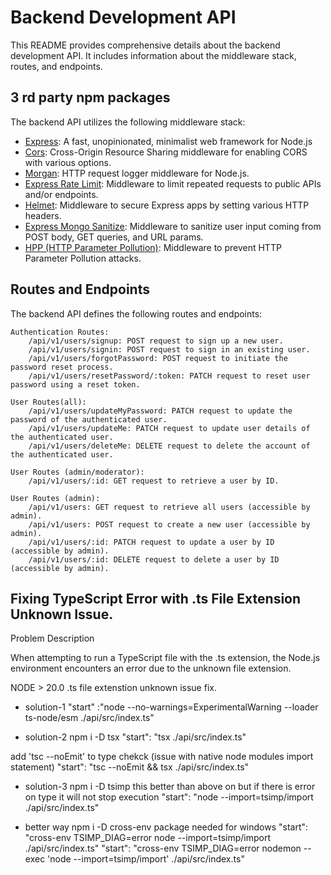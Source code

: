 # Backend Development API

This README provides comprehensive details about the backend development API. It includes information about the middleware stack, routes, and endpoints.

## 3 rd party npm packages

The backend API utilizes the following middleware stack:

- [Express](https://www.npmjs.com/package/express): A fast, unopinionated, minimalist web framework for Node.js
- [Cors](https://www.npmjs.com/package/cors): Cross-Origin Resource Sharing middleware for enabling CORS with various options.
- [Morgan](https://www.npmjs.com/package/morgan): HTTP request logger middleware for Node.js.
- [Express Rate Limit](https://www.npmjs.com/package/express-rate-limit): Middleware to limit repeated requests to public APIs and/or endpoints.
- [Helmet](https://www.npmjs.com/package/helmete): Middleware to secure Express apps by setting various HTTP headers.
- [Express Mongo Sanitize](https://www.npmjs.com/package/express-mongo-sanitize): Middleware to sanitize user input coming from POST body, GET queries, and URL params.
- [HPP (HTTP Parameter Pollution)](https://www.npmjs.com/package/hpp): Middleware to prevent HTTP Parameter Pollution attacks.

## Routes and Endpoints

The backend API defines the following routes and endpoints:

    Authentication Routes:
        /api/v1/users/signup: POST request to sign up a new user.
        /api/v1/users/signin: POST request to sign in an existing user.
        /api/v1/users/forgotPassword: POST request to initiate the password reset process.
        /api/v1/users/resetPassword/:token: PATCH request to reset user password using a reset token.

    User Routes(all):
        /api/v1/users/updateMyPassword: PATCH request to update the password of the authenticated user.
        /api/v1/users/updateMe: PATCH request to update user details of the authenticated user.
        /api/v1/users/deleteMe: DELETE request to delete the account of the authenticated user.

    User Routes (admin/moderator):
        /api/v1/users/:id: GET request to retrieve a user by ID.

    User Routes (admin):
        /api/v1/users: GET request to retrieve all users (accessible by admin).
        /api/v1/users: POST request to create a new user (accessible by admin).
        /api/v1/users/:id: PATCH request to update a user by ID (accessible by admin).
        /api/v1/users/:id: DELETE request to delete a user by ID (accessible by admin).


## Fixing TypeScript Error with .ts File Extension Unknown Issue.

Problem Description

When attempting to run a TypeScript file with the .ts extension, the Node.js environment encounters an error due to the unknown file extension.

NODE > 20.0 .ts file extenstion unknown issue fix.

- solution-1
  "start" :"node --no-warnings=ExperimentalWarning --loader ts-node/esm ./api/src/index.ts"

- solution-2 npm i -D tsx
  "start": "tsx ./api/src/index.ts"

add 'tsc --noEmit' to type chekck (issue with native node modules import statement)
"start": "tsc --noEmit && tsx ./api/src/index.ts"

- solution-3 npm i -D tsimp this better than above on but if there is error on type it will not stop execution
  "start": "node --import=tsimp/import ./api/src/index.ts"

- better way npm i -D cross-env package needed for windows
  "start": "cross-env TSIMP_DIAG=error node --import=tsimp/import ./api/src/index.ts"
  "start": "cross-env TSIMP_DIAG=error nodemon --exec 'node --import=tsimp/import' ./api/src/index.ts"
